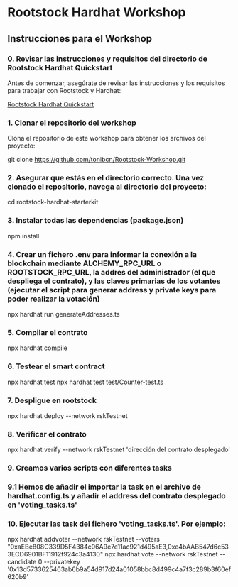 # Rootstock Hardhat Workshop

## Instrucciones para el Workshop

### 0. Revisar las instrucciones y requisitos del directorio de Rootstock Hardhat Quickstart

Antes de comenzar, asegúrate de revisar las instrucciones y los requisitos para trabajar con Rootstock y Hardhat:

[Rootstock Hardhat Quickstart](https://dev.rootstock.io/developers/quickstart/hardhat/)

### 1. Clonar el repositorio del workshop

Clona el repositorio de este workshop para obtener los archivos del proyecto:

git clone https://github.com/tonibcn/Rootstock-Workshop.git

### 2. Asegurar que estás en el directorio correcto. Una vez clonado el repositorio, navega al directorio del proyecto:

cd rootstock-hardhat-starterkit

### 3. Instalar todas las dependencias (package.json)

npm install

### 4. Crear un fichero .env para informar la conexión a la blockchain mediante ALCHEMY_RPC_URL o ROOTSTOCK_RPC_URL, la addres del administrador (el que despliega el contrato), y las claves primarias de los votantes (ejecutar el script para generar address y private keys para poder realizar la votación)

npx hardhat run generateAddresses.ts

### 5. Compilar el contrato
npx hardhat compile

### 6. Testear el smart contract
npx hardhat test
npx hardhat test test/Counter-test.ts

### 7. Despligue en rootstock
npx hardhat deploy --network rskTestnet

### 8. Verificar el contrato
npx hardhat verify --network rskTestnet 'dirección del contrato desplegado'

### 9. Creamos varios scripts con diferentes tasks
### 9.1 Hemos de añadir el importar la task en el archivo de hardhat.config.ts y añadir el address del contrato desplegado en 'voting_tasks.ts'

### 10. Ejecutar las task del fichero 'voting_tasks.ts'. Por ejemplo:
npx hardhat addvoter --network rskTestnet --voters "0xaEBe808C339D5F4384c06A9e7e11ac921d495aE3,0xe4bAAB547d6c533ECD6901BF11912f924c3a4130"
npx hardhat vote --network rskTestnet --candidate 0 --privatekey '0x13d5733625463ab6b9a54d917d24a01058bbc8d499c4a7f3c289b3f60ef620b9' 
